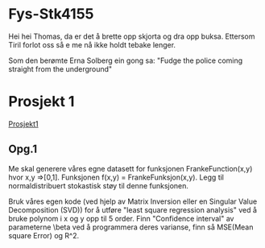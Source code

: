 # Fys-Stk4155
Hei hei Thomas, da er det å brette opp skjorta og dra opp buksa.
Ettersom Tiril forlot oss så e me nå ikke holdt tebake lenger.

Som den berømte Erna Solberg ein gong sa:
"Fudge the police coming straight from the underground"

# Prosjekt 1

[Prosjekt1](https://compphysics.github.io/MachineLearning/doc/Projects/2021/Project1/pdf/Project1.pdf)

## Opg.1
Me skal generere våres egne datasett for funksjonen FrankeFunction(x,y) hvor x,y =>[0,1]. Funksjonen f(x,y) = FrankeFunksjon(x,y). Legg til normaldistribuert stokastisk støy til denne funksjonen.

Bruk våres egen kode (ved hjelp av Matrix Inversion eller en Singular Value Decomposition (SVD)) for å utføre "least square regression analysis" ved å bruke polynom i x og y opp til 5 order. Finn "Confidence interval" av parameterne \beta ved å programmera deres varianse, finn så MSE(Mean square Error) og R^2.